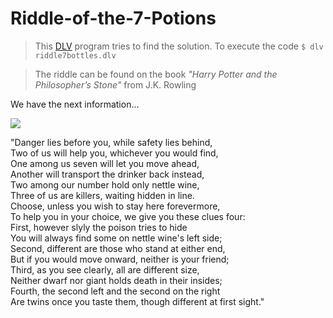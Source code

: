 # Riddle-of-the-7-Potions
> This [DLV](http://www.dlvsystem.com/) program tries to find the solution. 
To execute the code
`$ dlv riddle7bottles.dlv`

> The riddle can be found on the book *"Harry Potter and the Philosopher’s Stone"* from J.K. Rowling

We have the next information...

![](https://vignette.wikia.nocookie.net/pottermore/images/c/cd/B1C16M3.jpg/revision/latest/scale-to-width-down/600?cb=20120605143307)

"Danger lies before you, while safety lies behind, <br />
Two of us will help you, whichever you would find, <br />
One among us seven will let you move ahead, <br />
Another will transport the drinker back instead, <br />
Two among our number hold only nettle wine, <br />
Three of us are killers, waiting hidden in line. <br />
Choose, unless you wish to stay here forevermore, <br />
To help you in your choice, we give you these clues four: <br />
First, however slyly the poison tries to hide <br />
You will always find some on nettle wine's left side; <br />
Second, different are those who stand at either end, <br />
But if you would move onward, neither is your friend; <br />
Third, as you see clearly, all are different size, <br />
Neither dwarf nor giant holds death in their insides; <br />
Fourth, the second left and the second on the right <br />
Are twins once you taste them, though different at first sight."
